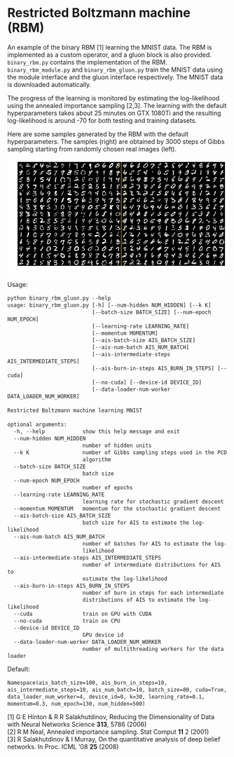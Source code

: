 <!---
  Licensed to the Apache Software Foundation (ASF) under one
  or more contributor license agreements.  See the NOTICE file
  distributed with this work for additional information
  regarding copyright ownership.  The ASF licenses this file
  to you under the Apache License, Version 2.0 (the
  "License"); you may not use this file except in compliance
  with the License.  You may obtain a copy of the License at

    http://www.apache.org/licenses/LICENSE-2.0

  Unless required by applicable law or agreed to in writing,
  software distributed under the License is distributed on an
  "AS IS" BASIS, WITHOUT WARRANTIES OR CONDITIONS OF ANY
  KIND, either express or implied.  See the License for the
  specific language governing permissions and limitations
  under the License.
-->

# Restricted Boltzmann machine (RBM)

An example of the binary RBM [1] learning the MNIST data. The RBM is implemented as a custom operator, and a gluon block is also provided. `binary_rbm.py` contains the implementation of the RBM. `binary_rbm_module.py` and `binary_rbm_gluon.py` train the MNIST data using the module interface and the gluon interface respectively. The MNIST data is downloaded automatically.

The progress of the learning is monitored by estimating the log-likelihood using the annealed importance sampling [2,3]. The learning with the default hyperparameters takes about 25 minutes on GTX 1080Ti and the resulting log-likelihood is around -70 for both testing and training datasets.

Here are some samples generated by the RBM with the default hyperparameters. The samples (right) are obtained by 3000 steps of Gibbs sampling starting from randomly chosen real images (left).

<p style="text-align:center"><img src="samples.png"/></p>

Usage:

```
python binary_rbm_gluon.py --help
usage: binary_rbm_gluon.py [-h] [--num-hidden NUM_HIDDEN] [--k K]
                           [--batch-size BATCH_SIZE] [--num-epoch NUM_EPOCH]
                           [--learning-rate LEARNING_RATE]
                           [--momentum MOMENTUM]
                           [--ais-batch-size AIS_BATCH_SIZE]
                           [--ais-num-batch AIS_NUM_BATCH]
                           [--ais-intermediate-steps AIS_INTERMEDIATE_STEPS]
                           [--ais-burn-in-steps AIS_BURN_IN_STEPS] [--cuda]
                           [--no-cuda] [--device-id DEVICE_ID]
                           [--data-loader-num-worker DATA_LOADER_NUM_WORKER]

Restricted Boltzmann machine learning MNIST

optional arguments:
  -h, --help            show this help message and exit
  --num-hidden NUM_HIDDEN
                        number of hidden units
  --k K                 number of Gibbs sampling steps used in the PCD
                        algorithm
  --batch-size BATCH_SIZE
                        batch size
  --num-epoch NUM_EPOCH
                        number of epochs
  --learning-rate LEARNING_RATE
                        learning rate for stochastic gradient descent
  --momentum MOMENTUM   momentum for the stochastic gradient descent
  --ais-batch-size AIS_BATCH_SIZE
                        batch size for AIS to estimate the log-likelihood
  --ais-num-batch AIS_NUM_BATCH
                        number of batches for AIS to estimate the log-
                        likelihood
  --ais-intermediate-steps AIS_INTERMEDIATE_STEPS
                        number of intermediate distributions for AIS to
                        estimate the log-likelihood
  --ais-burn-in-steps AIS_BURN_IN_STEPS
                        number of burn in steps for each intermediate
                        distributions of AIS to estimate the log-likelihood
  --cuda                train on GPU with CUDA
  --no-cuda             train on CPU
  --device-id DEVICE_ID
                        GPU device id
  --data-loader-num-worker DATA_LOADER_NUM_WORKER
                        number of multithreading workers for the data loader
```
Default:
```
Namespace(ais_batch_size=100, ais_burn_in_steps=10, ais_intermediate_steps=10, ais_num_batch=10, batch_size=80, cuda=True, data_loader_num_worker=4, device_id=0, k=30, learning_rate=0.1, momentum=0.3, num_epoch=130, num_hidden=500)
```
[1] G E Hinton &amp; R R Salakhutdinov, Reducing the Dimensionality of Data with Neural Networks Science **313**, 5786 (2006)<br/>
[2] R M Neal, Annealed importance sampling. Stat Comput **11** 2 (2001)<br/>
[3] R Salakhutdinov &amp; I Murray, On the quantitative analysis of deep belief networks. In Proc. ICML '08 **25** (2008)